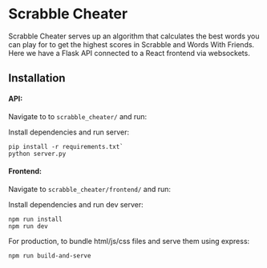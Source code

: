 # Scrabble Cheater

Scrabble Cheater serves up an algorithm that calculates the best words you can play for to get the highest scores in Scrabble and Words With Friends. Here we have a Flask API connected to a React frontend via websockets.

## Installation

#### API:

Navigate to to `scrabble_cheater/` and run:

Install dependencies and run server: 
```
pip install -r requirements.txt`
python server.py
```

#### Frontend:
Navigate to `scrabble_cheater/frontend/` and run:

Install dependencies and run dev server: 
```
npm run install
npm run dev
```

For production, to bundle html/js/css files and serve them using express: 
```
npm run build-and-serve
```

